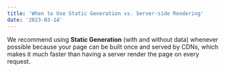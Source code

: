 ```yaml
---
title: 'When to Use Static Generation vs. Server-side Rendering'
date: '2023-03-14'
---
```


We recommend using **Static Generation** (with and without data)
whenever possible because your page can be built once and served by
CDNs, which makes it much faster than having a server render the page
on every request.

